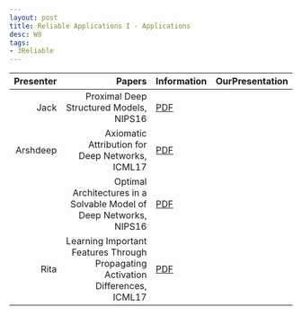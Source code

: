 ```yaml
---
layout: post
title: Reliable Applications I - Applications
desc: W8
tags:
- 3Reliable
---
```




| Presenter | Papers | Information| OurPresentation |
| -----: | ----------: | :----- | :----- |
| Jack | Proximal Deep Structured Models, NIPS16 | [PDF](https://papers.nips.cc/paper/6074-proximal-deep-structured-models) |
| Arshdeep | Axiomatic Attribution for Deep Networks, ICML17 | [PDF](http://proceedings.mlr.press/v70/sundararajan17a/sundararajan17a.pdf) |
|  | Optimal Architectures in a Solvable Model of Deep Networks, NIPS16 | [PDF](https://papers.nips.cc/paper/6330-optimal-architectures-in-a-solvable-model-of-deep-networks) |
| Rita | Learning Important Features Through Propagating Activation Differences, ICML17 | [PDF](https://arxiv.org/abs/1704.02685) |
